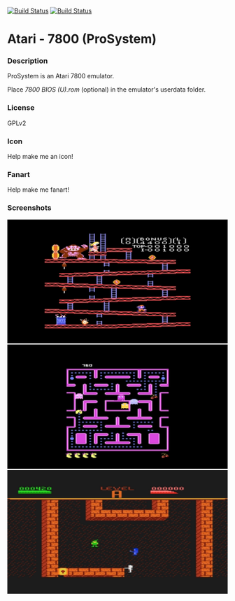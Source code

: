 [![Build Status](https://travis-ci.org/kodi-game/game.libretro.prosystem.svg?branch=master)](https://travis-ci.org/kodi-game/game.libretro.prosystem)
[![Build Status](https://ci.appveyor.com/api/projects/status/github/kodi-game/game.libretro.prosystem?svg=true)](https://ci.appveyor.com/project/kodi-game/game-libretro-prosystem)

# Atari - 7800 (ProSystem)

### Description

ProSystem is an Atari 7800 emulator.

Place *7800 BIOS (U).rom* (optional) in the emulator's userdata folder.

### License

GPLv2

### Icon

Help make me an icon!

### Fanart

Help make me fanart!

### Screenshots

![Screenshot](game.libretro.prosystem/resources/screenshot-01.jpg)
![Screenshot](game.libretro.prosystem/resources/screenshot-02.jpg)
![Screenshot](game.libretro.prosystem/resources/screenshot-03.jpg)
